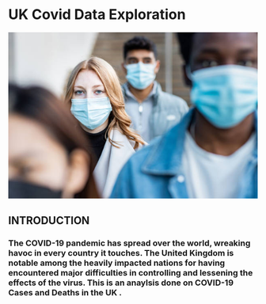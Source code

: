 # UK Covid Data Exploration
![](Covidukimage.jpg)
## INTRODUCTION
### The COVID-19 pandemic has spread over the world, wreaking havoc in every country it touches. The United Kingdom is notable among the heavily impacted nations for having encountered major difficulties in controlling and lessening the effects of the virus. This is an anaylsis done on COVID-19 Cases and Deaths in the UK .
